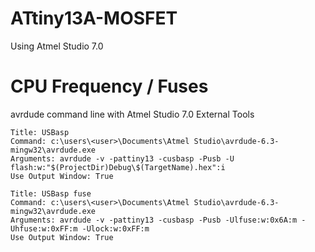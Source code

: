 # ATtiny13A-MOSFET

Using Atmel Studio 7.0


# CPU Frequency / Fuses

avrdude command line with Atmel Studio 7.0 External Tools
```
Title: USBasp
Command: c:\users\<user>\Documents\Atmel Studio\avrdude-6.3-mingw32\avrdude.exe
Arguments: avrdude -v -pattiny13 -cusbasp -Pusb -U flash:w:"$(ProjectDir)Debug\$(TargetName).hex":i
Use Output Window: True

Title: USBasp fuse
Command: c:\users\<user>\Documents\Atmel Studio\avrdude-6.3-mingw32\avrdude.exe
Arguments: avrdude -v -pattiny13 -cusbasp -Pusb -Ulfuse:w:0x6A:m -Uhfuse:w:0xFF:m -Ulock:w:0xFF:m
Use Output Window: True

```
